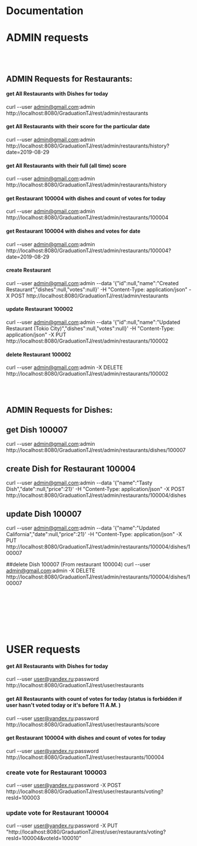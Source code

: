 # Documentation


#                                   ADMIN requests

<br></br>

##                  ADMIN Requests for Restaurants:

#### get All Restaurants with Dishes for today
curl --user admin@gmail.com:admin http://localhost:8080/GraduationTJ/rest/admin/restaurants

#### get All Restaurants with their score for the particular date
curl --user admin@gmail.com:admin http://localhost:8080/GraduationTJ/rest/admin/restaurants/history?date=2019-08-29

#### get All Restaurants with their full (all time) score 
curl --user admin@gmail.com:admin http://localhost:8080/GraduationTJ/rest/admin/restaurants/history

#### get Restaurant 100004 with dishes and count of votes for today
curl --user admin@gmail.com:admin http://localhost:8080/GraduationTJ/rest/admin/restaurants/100004

#### get Restaurant 100004 with dishes and votes for date
curl --user admin@gmail.com:admin http://localhost:8080/GraduationTJ/rest/admin/restaurants/100004?date=2019-08-29

#### create Restaurant
curl --user admin@gmail.com:admin --data '{"id":null,"name":"Created Restaurant","dishes":null,"votes":null}' -H "Content-Type: application/json" -X POST http://localhost:8080/GraduationTJ/rest/admin/restaurants

#### update Restaurant 100002
curl --user admin@gmail.com:admin --data '{"id":null,"name":"Updated Restaurant (Tokio City)","dishes":null,"votes":null}' -H "Content-Type: application/json" -X PUT http://localhost:8080/GraduationTJ/rest/admin/restaurants/100002

#### delete Restaurant 100002
curl --user admin@gmail.com:admin -X DELETE http://localhost:8080/GraduationTJ/rest/admin/restaurants/100002

<br></br>

##                  ADMIN Requests for Dishes:

## get Dish 100007
curl --user admin@gmail.com:admin http://localhost:8080/GraduationTJ/rest/admin/restaurants/dishes/100007

## create Dish for Restaurant 100004
curl --user admin@gmail.com:admin --data '{"name":"Tasty Dish","date":null,"price":21}' -H "Content-Type: application/json" -X POST http://localhost:8080/GraduationTJ/rest/admin/restaurants/100004/dishes

## update Dish 100007
curl --user admin@gmail.com:admin --data '{"name":"Updated California","date":null,"price":21}' -H "Content-Type: application/json" -X PUT http://localhost:8080/GraduationTJ/rest/admin/restaurants/100004/dishes/100007

##delete Dish 100007 (From restaurant 100004)
curl --user admin@gmail.com:admin -X DELETE http://localhost:8080/GraduationTJ/rest/admin/restaurants/100004/dishes/100007

<br></br>
<br/></br>
<br/></br>
#                                   USER requests

#### get All Restaurants with Dishes for today
curl --user user@yandex.ru:password http://localhost:8080/GraduationTJ/rest/user/restaurants

#### get  All Restaurants with count of votes for today (status is forbidden if user hasn't voted today or it's before 11 A.M. )
curl --user user@yandex.ru:password http://localhost:8080/GraduationTJ/rest/user/restaurants/score

#### get Restaurant 100004 with dishes and count of votes for today 
curl --user user@yandex.ru:password http://localhost:8080/GraduationTJ/rest/user/restaurants/100004


### create vote for Restaurant 100003
curl --user user@yandex.ru:password -X POST http://localhost:8080/GraduationTJ/rest/user/restaurants/voting?resId=100003

### update vote for Restaurant 100004
curl --user user@yandex.ru:password -X PUT "http://localhost:8080/GraduationTJ/rest/user/restaurants/voting?resId=100004&voteId=100010"
